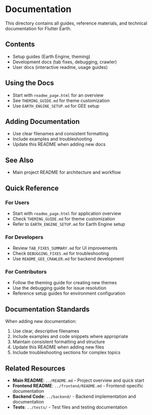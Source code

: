 # Documentation

This directory contains all guides, reference materials, and technical documentation for Flutter Earth.

## Contents
- Setup guides (Earth Engine, theming)
- Development docs (tab fixes, debugging, crawler)
- User docs (interactive readme, usage guides)

## Using the Docs
- Start with `readme_page.html` for an overview
- See `THEMING_GUIDE.md` for theme customization
- Use `EARTH_ENGINE_SETUP.md` for GEE setup

## Adding Documentation
- Use clear filenames and consistent formatting
- Include examples and troubleshooting
- Update this README when adding new docs

## See Also
- Main project README for architecture and workflow

## Quick Reference

### For Users
- Start with `readme_page.html` for application overview
- Check `THEMING_GUIDE.md` for theme customization
- Refer to `EARTH_ENGINE_SETUP.md` for Earth Engine setup

### For Developers
- Review `TAB_FIXES_SUMMARY.md` for UI improvements
- Check `DEBUGGING_FIXES.md` for troubleshooting
- Use `README_GEE_CRAWLER.md` for backend development

### For Contributors
- Follow the theming guide for creating new themes
- Use the debugging guide for issue resolution
- Reference setup guides for environment configuration

## Documentation Standards

When adding new documentation:
1. Use clear, descriptive filenames
2. Include examples and code snippets where appropriate
3. Maintain consistent formatting and structure
4. Update this README when adding new files
5. Include troubleshooting sections for complex topics

## Related Resources

- **Main README**: `../README.md` - Project overview and quick start
- **Frontend README**: `../frontend/README.md` - Frontend-specific documentation
- **Backend Code**: `../backend/` - Backend implementation and documentation
- **Tests**: `../tests/` - Test files and testing documentation 